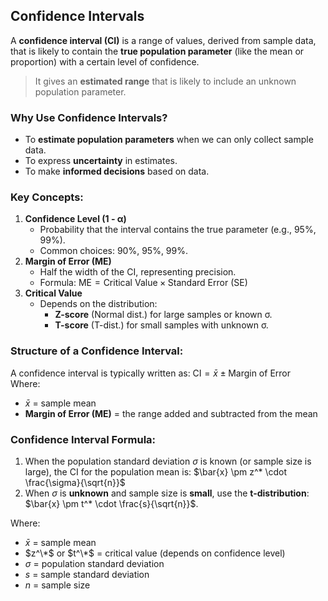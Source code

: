 ## Confidence Intervals
A **confidence interval (CI)** is a range of values, derived from sample data, that is likely to contain the **true population parameter** (like the mean or proportion) with a certain level of confidence.
> It gives an **estimated range** that is likely to include an unknown population parameter.

### Why Use Confidence Intervals?
- To **estimate population parameters** when we can only collect sample data.
- To express **uncertainty** in estimates.
- To make **informed decisions** based on data.

### **Key Concepts:**
1. **Confidence Level (1 - α)**  
   - Probability that the interval contains the true parameter (e.g., 95%, 99%).
   - Common choices: 90%, 95%, 99%.
2. **Margin of Error (ME)**  
   - Half the width of the CI, representing precision.  
   - Formula:  $\text{ME} = \text{Critical Value} \times \text{Standard Error (SE)}$
3. **Critical Value**  
   - Depends on the distribution:
     - **Z-score** (Normal dist.) for large samples or known σ.
     - **T-score** (T-dist.) for small samples with unknown σ.

### Structure of a Confidence Interval:
A confidence interval is typically written as:  $\text{CI} = \bar{x} \pm \text{Margin of Error}$  
Where:  
- $\bar{x}$ = sample mean
- **Margin of Error (ME)** = the range added and subtracted from the mean

### Confidence Interval Formula:
1. When the population standard deviation $\sigma$ is known (or sample size is large), the CI for the population mean is:  $\bar{x} \pm z^* \cdot \frac{\sigma}{\sqrt{n}}$
2. When $\sigma$ is **unknown** and sample size is **small**, use the **t-distribution**:  $\bar{x} \pm t^* \cdot \frac{s}{\sqrt{n}}$.  

Where:
- $\bar{x}$ = sample mean  
- $z^\*$ or $t^\*$ = critical value (depends on confidence level)  
- $\sigma$ = population standard deviation  
- $s$ = sample standard deviation  
- $n$ = sample size
